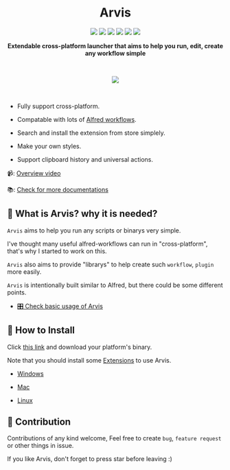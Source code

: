 <div align="center">
  <h1>Arvis</h1>
    <p>
      <img src="https://www.codefactor.io/repository/github/jopemachine/arvis/badge" />
      <img src="https://img.shields.io/github/downloads/jopemachine/arvis/total.svg" />
      <img src="https://img.shields.io/badge/License-MIT-blue.svg" />
      <img src="https://img.shields.io/badge/PRs-welcome-brightgreen.svg?style=flat" />
      <img src="https://img.shields.io/github/issues/jopemachine/arvis.svg" />
      <img src="https://badges.gitter.im/arvis-gitter/community.svg" />
    </p>
  <p>
    <b>Extendable cross-platform launcher that aims to help you run, edit, create any workflow simple</b>
  </p>
  <br>
  <p>
    <img src="https://user-images.githubusercontent.com/18283033/131144965-97a5b380-afcd-46c4-8298-55ac6b75bcce.gif" />
  </p>
  <br>
</div>

* Fully support cross-platform.

* Compatable with lots of [Alfred workflows](https://www.alfredapp.com/workflows/).

* Search and install the extension from store simplely.

* Make your own styles.

* Support clipboard history and universal actions.

📹: [Overview video](https://www.youtube.com/watch?v=arRfdSaGM8I)

📚: [Check for more documentations](https://jopemachine.github.io/arvis-docs/)

## 💬 What is Arvis? why it is needed?

`Arvis` aims to help you run any scripts or binarys very simple.

I've thought many useful alfred-workflows can run in "cross-platform", that's why I started to work on this.

`Arvis` also aims to provide "librarys" to help create such `workflow`, `plugin` more easily.

`Arvis` is intentionally built similar to Alfred, but there could be some different points.

* [:control_knobs: Check basic usage of Arvis](https://jopemachine.github.io/arvis-docs/documents/basic-usage/)

## 🌈 How to Install

Click [this link](https://github.com/jopemachine/arvis/releases) and download your platform's binary.

Note that you should install some [Extensions](#take-a-look-at-useful-workflows-plugins) to use Arvis.

* [Windows](https://jopemachine.github.io/arvis-docs/documents/install/how-to-install-windows/)

* [Mac](https://jopemachine.github.io/arvis-docs/documents/install/how-to-install-mac/)

* [Linux](https://jopemachine.github.io/arvis-docs/documents/install/how-to-install-linux/)

## 🌟 Contribution

Contributions of any kind welcome, Feel free to create `bug`, `feature request` or other things in issue.

If you like Arvis, don't forget to press star before leaving :)
